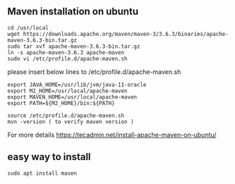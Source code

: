 ## Maven installation on ubuntu
```
cd /usr/local
wget https://downloads.apache.org/maven/maven-3/3.6.3/binaries/apache-maven-3.6.3-bin.tar.gz
sudo tar xvf apache-maven-3.6.3-bin.tar.gz 
ln -s apache-maven-3.6.3 apache-maven
sudo vi /etc/profile.d/apache-maven.sh
```
please insert below lines to /etc/profile.d/apache-maven.sh
```
export JAVA_HOME=/usr/lib/jvm/java-11-oracle
export M2_HOME=/usr/local/apache-maven
export MAVEN_HOME=/usr/local/apache-maven
export PATH=${M2_HOME}/bin:${PATH}
```
```
source /etc/profile.d/apache-maven.sh
mvn -version ( to verify maven version ) 
```

For more details https://tecadmin.net/install-apache-maven-on-ubuntu/  
## easy way to install
```
sudo apt install maven
```
